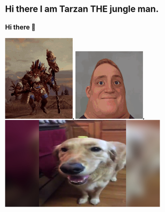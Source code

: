 # Hi there I am Tarzan THE jungle man.
## Hi there 👋
### ![alt text](wurrzag-total-war-warhammer.gif), ![alt text](incredible-incredible-turning-into-canny.gif), ![alt text](ButterDog.jpg)
